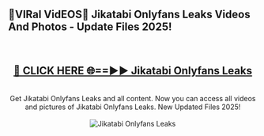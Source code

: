 <h2>🔴VIRal VidEOS🔴 Jikatabi Onlyfans Leaks Videos And Photos - Update Files 2025!</h2>
<br>
<div align="center">
<h2><a href="https://virallinks.top/odZfE0" rel="nofollow">🔴 CLICK HERE 🌐==►► Jikatabi Onlyfans Leaks</a></h2>
<br>
Get Jikatabi Onlyfans Leaks and all content. Now you can access all videos and pictures of Jikatabi Onlyfans Leaks. New Updated Files 2025!
<br>
<br>
<a href="https://virallinks.top/odZfE0" rel="nofollow" data-target="animated-image.originalLink"><img src="https://i.imgur.com/dJHk4Zq.gif)" alt="Jikatabi Onlyfans Leaks" style="max-width: 100%; display: inline-block;" data-target="animated-image.originalImage"></a>
</div>
<br>
